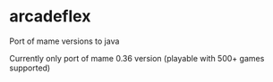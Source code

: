 arcadeflex
=============

Port of mame versions to java

Currently only port of mame 0.36 version (playable with 500+ games supported)
